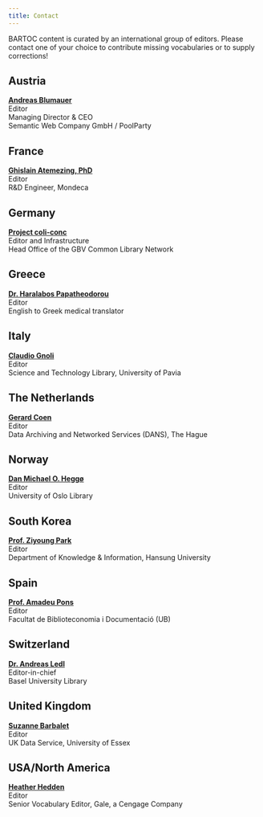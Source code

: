 ```yaml
---
title: Contact
---
```


BARTOC content is curated by an international group of editors. Please contact one of your choice to contribute missing vocabularies or to supply corrections!

<div class="row">
 <div class="col">
  <h2>Austria</h2>
  <p><strong><a href="https://www.poolparty.biz/semantic-web-company-gmbh/" class="ext" target="_blank" rel="noopener noreferrer">Andreas Blumauer<span class="ext" aria-label="(link is external)"></span></a></strong><br>
  Editor<br>
  Managing Director &amp; CEO<br>
  Semantic Web Company GmbH / PoolParty</p>
 </div>

 <div class="col">
  <h2>France</h2>
  <p><strong><a href="http://linkedvocabs.org/perso/index.html" class="ext" target="_blank" rel="noopener noreferrer">Ghislain Atemezing, PhD<span class="ext" aria-label="(link is external)"></span></a></strong><br>
Editor<br>
R&amp;D Engineer, Mondeca</p>
 </div>

 <div class="col">
  <h2>Germany</h2>
<p><strong><a href="https://coli-conc.gbv.de/" class="ext" target="_blank" rel="noopener noreferrer">Project coli-conc<span class="ext" aria-label="(link is external)"></span></a></strong><br>
Editor and Infrastructure<br>
Head Office of the GBV Common Library Network</p>
</div>
</div>

<div class="row">
 <div class="col">
<h2>Greece    </h2>
<p><strong><a href="http://www.linkedin.com/in/haralabospapatheodorou" class="ext" target="_blank" rel="noopener noreferrer">Dr. Haralabos Papatheodorou<span class="ext" aria-label="(link is external)"></span></a></strong><br>
Editor<br>
English to Greek medical translator</p>
</div>


 <div class="col">
<h2>Italy    </h2>
<p><strong><a href="http://www-dimat.unipv.it/gnoli/" class="ext" target="_blank" rel="noopener noreferrer">Claudio Gnoli<span class="ext" aria-label="(link is external)"></span></a></strong><br>
Editor<br>
Science and Technology Library, University of Pavia</p>
</div>

 <div class="col">
<h2>
The Netherlands    </h2>
<p><strong><a href="https://dans.knaw.nl/en/about/organisation-and-policy/staff/coen" class="ext" target="_blank" rel="noopener noreferrer">Gerard Coen<span class="ext" aria-label="(link is external)"></span></a></strong><br>
Editor<br>
Data Archiving and Networked Services (DANS), The Hague</p>
</div>
</div>


<div class="row">
 <div class="col">
<h2>
Norway    </h2>
<p><strong><a href="http://www.ub.uio.no/english/about/people/ureal/urealundervisning/dmheggo/" class="ext" target="_blank" rel="noopener noreferrer">Dan Michael O. Heggø<span class="ext" aria-label="(link is external)"></span></a></strong><br>
Editor<br>
University of Oslo Library</p>
</div>

 <div class="col">
<h2>South Korea    </h2>
<p><strong><a href="http://www.hansung.ac.kr/web/kis/508593" class="ext" target="_blank" rel="noopener noreferrer">Prof. Ziyoung Park<span class="ext" aria-label="(link is external)"></span></a></strong><br>
Editor<br>
Department of Knowledge &amp; Information, Hansung University</p>
 </div>


 <div class="col">
<h2>Spain    </h2>
<p><strong><a href="http://bd.ub.edu/pub/pons/ca" class="ext" target="_blank" rel="noopener noreferrer">Prof. Amadeu Pons<span class="ext" aria-label="(link is external)"></span></a></strong><br>
Editor<br>
Facultat de Biblioteconomia i Documentació (UB)</p>
</div>
</div>

<div class="row">
<div class="col">
<h2>Switzerland</h2>
<p><strong><a href="http://www.ub.unibas.ch/ub-hauptbibliothek/wir-ueber-uns/adresse-kontakte/andreas-ledl/" class="ext" target="_blank" rel="noopener noreferrer">Dr. Andreas Ledl<span class="ext" aria-label="(link is external)"></span></a></strong><br>
Editor-in-chief<br>
Basel University Library</p>
</div>

<div class="col">
<h2>United Kingdom</h2>
<p><strong><a href="http://www.data-archive.ac.uk/about/staff?sid=sbarba" class="ext" target="_blank" rel="noopener noreferrer">Suzanne Barbalet<span class="ext" aria-label="(link is external)"></span></a></strong><br>
Editor<br>
UK Data Service, University of Essex</p>
</div>

<div class="col">
<h2>USA/North America</h2>
<p><strong><a href="http://www.hedden-information.com/about/" class="ext" target="_blank" rel="noopener noreferrer">Heather Hedden<span class="ext" aria-label="(link is external)"></span></a></strong><br>
Editor<br>
Senior Vocabulary Editor, Gale, a Cengage Company</p>
</div>
</div>
